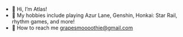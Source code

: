 - 🦈 Hi, I’m Atlas!
- 🦈 My hobbies include playing Azur Lane, Genshin, Honkai: Star Rail, rhythm games, and more!
- 🦈 How to reach me grapesmoooothie@gmail.com

<!---
voracityz/voracityz is a ✨ special ✨ repository because its `README.md` (this file) appears on your GitHub profile.
You can click the Preview link to take a look at your changes.
--->
